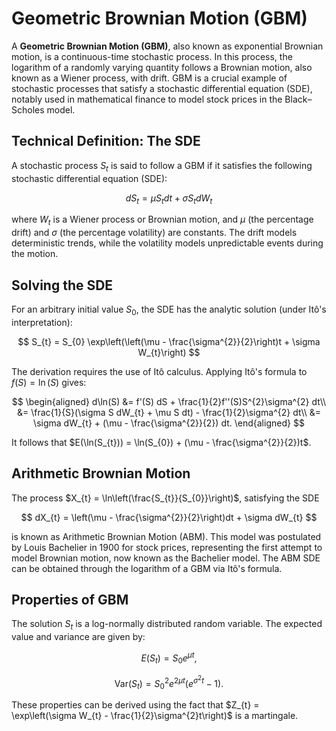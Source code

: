 # Geometric Brownian Motion (GBM)

A **Geometric Brownian Motion (GBM)**, also known as exponential Brownian motion, is a continuous-time stochastic process. In this process, the logarithm of a randomly varying quantity follows a Brownian motion, also known as a Wiener process, with drift. GBM is a crucial example of stochastic processes that satisfy a stochastic differential equation (SDE), notably used in mathematical finance to model stock prices in the Black–Scholes model.

## Technical Definition: The SDE

A stochastic process $S_{t}$ is said to follow a GBM if it satisfies the following stochastic differential equation (SDE):

$$
dS_{t} = \mu S_{t} dt + \sigma S_{t} dW_{t}
$$

where $W_{t}$ is a Wiener process or Brownian motion, and $\mu$ (the percentage drift) and $\sigma$ (the percentage volatility) are constants. The drift models deterministic trends, while the volatility models unpredictable events during the motion.

## Solving the SDE

For an arbitrary initial value $S_{0}$, the SDE has the analytic solution (under Itô's interpretation):

$$
S_{t} = S_{0} \exp\left(\left(\mu - \frac{\sigma^{2}}{2}\right)t + \sigma W_{t}\right)
$$

The derivation requires the use of Itô calculus. Applying Itô's formula to $f(S) = \ln(S)$ gives:

$$
\begin{aligned}
d\ln(S) &= f'(S) dS + \frac{1}{2}f''(S)S^{2}\sigma^{2} dt\\
&= \frac{1}{S}(\sigma S dW_{t} + \mu S dt) - \frac{1}{2}\sigma^{2} dt\\
&= \sigma dW_{t} + (\mu - \frac{\sigma^{2}}{2}) dt.
\end{aligned}
$$

It follows that $E(\ln(S_{t})) = \ln(S_{0}) + (\mu - \frac{\sigma^{2}}{2})t$.

## Arithmetic Brownian Motion

The process $X_{t} = \ln\left(\frac{S_{t}}{S_{0}}\right)$, satisfying the SDE

$$
dX_{t} = \left(\mu - \frac{\sigma^{2}}{2}\right)dt + \sigma dW_{t}
$$

is known as Arithmetic Brownian Motion (ABM). This model was postulated by Louis Bachelier in 1900 for stock prices, representing the first attempt to model Brownian motion, now known as the Bachelier model. The ABM SDE can be obtained through the logarithm of a GBM via Itô's formula.

## Properties of GBM

The solution $S_{t}$ is a log-normally distributed random variable. The expected value and variance are given by:

$$
E(S_{t}) = S_{0}e^{\mu t},
$$

$$
\text{Var}(S_{t}) = S_{0}^{2}e^{2\mu t}\left(e^{\sigma^{2}t} - 1\right).
$$

These properties can be derived using the fact that $Z_{t} = \exp\left(\sigma W_{t} - \frac{1}{2}\sigma^{2}t\right)$ is a martingale.
